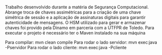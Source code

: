 Trabalho desenvolvido durante a matéria de Segurança Computacional. Abrange troca de chaves assimétricas para a criação de uma chave simétrica de sessão e a aplicação de assinaturas digitais para garantir autenticidade de mensagens. O HSM utilizado para gerar e armazenar chaves foi provido pela Dinamo em parceria com a UTFPR de Toledo.
Para executar o projeto é necessário ter o Maven instalado na sua máquina

Para compilar: mvn clean compile
Para rodar o lado servidor: mvn exec:java -Pservidor
Para rodar o lado cliente: mvn exec:java -Pcliente